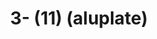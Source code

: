 ---
ee_id_thing: na
site: na
type: na
inv_num: 2022-042
add_credit:
url: 2022-042
title: 3- (11) (aluplate)
year: '2022'
display_year: '2022'
medium: Raw aluplate aluminium
dims: 200 x 100 cm
pitch: alu / track suits / majerus ;-)
ps:
live_url:
youtube:
related_code:
imgs:
subheading:
download:
commission:
related:
layout: things-i-made
---